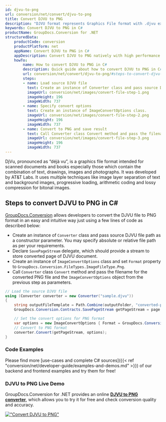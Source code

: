 ```yaml
---
id: djvu-to-png
url: conversion/net/convert/djvu-to-png
title: Convert DJVU to PNG
description: "DJVU format represents Graphics File format with .djvu extension. Learn how to convert DJVU to PNG file programmatically in C# language using GroupDocs.Conversion for .NET library."
keywords: Convert DJVU to PNG in C#
productName: GroupDocs.Conversion for .NET
structuredData:
    productCode: conversion
    productPlatform: net
    appName: Convert DJVU to PNG in C#
    appDescription: Convert DJVU to PNG natively with high performance using C# language and server side GroupDocs.Conversion for .NET APIs, without the use of any software like Microsoft or Open Office.
    howTo:
        name: How to convert DJVU to PNG in C# 
        description: Quick guide about how to convert DJVU to PNG in C# with high performance and accuracy.
        url: conversion/net/convert/djvu-to-png/#steps-to-convert-djvu-to-png-in-c
        steps:
        - name: Load source DJVU file 
          text: Create an instance of Converter class and pass source DJVU file path as a constructor parameter. You may specify absolute or relative file path as per your requirements. 
          imageUrl: conversion/net/images/convert-file-step-1.png
          imageHeight: 196
          imageWidth: 737
        - name: Specify convert options 
          text: Create an instance of ImageConvertOptions class.
          imageUrl: conversion/net/images/convert-file-step-2.png
          imageHeight: 196
          imageWidth: 737
        - name: Convert to PNG and save result 
          text: Call Converter class Convert method and pass the filename for the converted HTML file and the ImageConvertOptions object from the previous step as parameters.
          imageUrl: conversion/net/images/convert-file-step-3.png
          imageHeight: 196
          imageWidth: 737
---
```


DjVu, pronounced as “déjà vu”, is a graphics file format intended for scanned documents and books especially those which contain the combination of text, drawings, images and photographs. It was developed by AT&T Labs. It uses multiple techniques like image layer separation of text and background images, progressive loading, arithmetic coding and lossy compression for bitonal images.

## Steps to convert DJVU to PNG in C#

[GroupDocs.Conversion](https://products.groupdocs.com/conversion/net) allows developers to convert the DJVU file to PNG format in an easy and intuitive way just using a few lines of code as described below:

* Create an instance of `Converter` class and pass source DJVU file path as a constructor parameter. You may specify absolute or relative file path as per your requirements. 
* Declare `SavePageStream` delegate, which should provide a stream to store converted page of DJVU document.
* Create an instance of `ImageConvertOptions` class and set `Format` property to `GroupDocs.Conversion.FileTypes.ImageFileType.Png`.
* Call `Converter` class `Convert` method and pass the filename for the converted PNG file and the `ImageConvertOptions` object from the previous step as parameters.

```csharp
// Load the source DJVU file
using (Converter converter = new Converter("sample.djvu"))
{
    string outputFileTemplate = Path.Combine(outputFolder, "converted-page-{0}.png");
    GroupDocs.Conversion.Contracts.SavePageStream getPageStream = page => new FileStream(string.Format(outputFileTemplate, page), FileMode.Create);

    // Set the convert options for PNG format
    var options = new ImageConvertOptions { Format = GroupDocs.Conversion.FileTypes.ImageFileType.Png };   
    // Convert to PNG format
    converter.Convert(getPageStream, options);
}
```

### Code Examples

Please find more [use-cases and complete C# sources]({{< ref "conversion/net/developer-guide/examples-and-demos.md" >}}) of our backend and frontend examples and try them for free!

### DJVU to PNG Live Demo

GroupDocs.Conversion for .NET provides an online [**DJVU to PNG converter**](https://products.groupdocs.app/conversion/djvu-to-png), which allows you to try it for free and check conversion quality and accuracy.

[!["Convert DJVU to PNG"](conversion/net/images/convert-to-png/convert-djvu-to-png.png)](https://products.groupdocs.app/conversion/djvu-to-png)